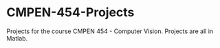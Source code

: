 # CMPEN-454-Projects
Projects for the course CMPEN 454 - Computer Vision. Projects are all in Matlab.
